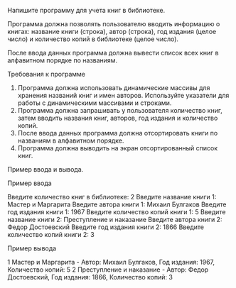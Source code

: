 Напишите программу для учета книг в библиотеке.

Программа должна позволять пользователю вводить информацию о книгах:
название книги (строка), автор (строка), год издания (целое число) и
количество копий в библиотеке (целое число).

После ввода данных программа должна вывести список всех книг в
алфавитном порядке по названиям.

Требования к программе
1) Программа должна использовать динамические массивы для хранения
названий книг и имен авторов. Используйте указатели для работы с
динамическими массивами и строками.
2) Программа должна запрашивать у пользователя количество книг, затем
вводить названия книг, авторов, год издания и количество копий.
3) После ввода данных программа должна отсортировать книги по
названиям в алфавитном порядке.
4) Программа должна выводить на экран отсортированный список книг.

Пример ввода и вывода.

Пример ввода

Введите количество книг в библиотеке: 2
Введите название книги 1: Мастер и Маргарита
Введите автора книги 1: Михаил Булгаков
Введите год издания книги 1: 1967
Введите количество копий книги 1: 5
Введите название книги 2: Преступление и наказание
Введите автора книги 2: Федор Достоевский
Введите год издания книги 2: 1866
Введите количество копий книги 2: 3

Пример вывода

1 Мастер и Маргарита - Автор: Михаил Булгаков, Год издания: 1967, Количество копий: 5
2 Преступление и наказание - Автор: Федор Достоевский, Год издания: 1866, Количество копий: 3
